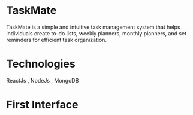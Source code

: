 # TaskMate
TaskMate is a simple and intuitive task management system that helps individuals create to-do lists, weekly planners, monthly planners, and set reminders for efficient task organization.
# Technologies 
ReactJs , NodeJs , MongoDB

# First Interface
